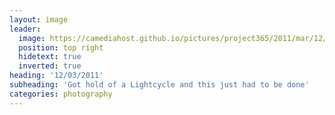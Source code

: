 ```yaml
---
layout: image
leader:
  image: https://camediahost.github.io/pictures/project365/2011/mar/12/120311.jpg
  position: top right
  hidetext: true
  inverted: true
heading: '12/03/2011'
subheading: 'Got hold of a Lightcycle and this just had to be done'
categories: photography
---
```

